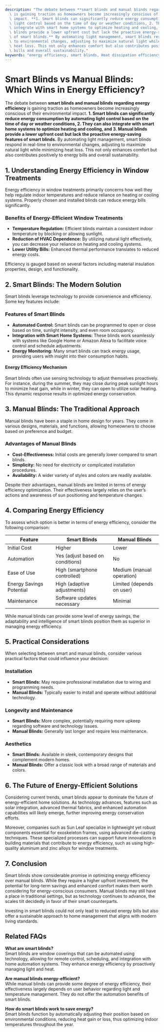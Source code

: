 ```yaml
---
description: "The debate between **smart blinds and manual blinds regarding energy efficiency**\
  \ is gaining traction as homeowners become increasingly conscious of their environmental\
  \ impact. **1. Smart blinds can significantly reduce energy consumption by automating\
  \ light control based on the time of day or weather conditions, 2. They can also\
  \ integrate with smart home systems to optimize heating and cooling, and 3. Manual\
  \ blinds provide a lower upfront cost but lack the proactive energy-saving features\
  \ of smart blinds.** By automating light management, smart blinds respond in real-time\
  \ to environmental changes, adjusting to maximize natural light while minimizing\
  \ heat loss. This not only enhances comfort but also contributes positively to energy\
  \ bills and overall sustainability."
keywords: "energy efficiency, smart blinds, Heat dissipation efficiency, Heat dissipation system"
---
```

# Smart Blinds vs Manual Blinds: Which Wins in Energy Efficiency?

The debate between **smart blinds and manual blinds regarding energy efficiency** is gaining traction as homeowners become increasingly conscious of their environmental impact. **1. Smart blinds can significantly reduce energy consumption by automating light control based on the time of day or weather conditions, 2. They can also integrate with smart home systems to optimize heating and cooling, and 3. Manual blinds provide a lower upfront cost but lack the proactive energy-saving features of smart blinds.** By automating light management, smart blinds respond in real-time to environmental changes, adjusting to maximize natural light while minimizing heat loss. This not only enhances comfort but also contributes positively to energy bills and overall sustainability.

## **1. Understanding Energy Efficiency in Window Treatments**

Energy efficiency in window treatments primarily concerns how well they help regulate indoor temperatures and reduce reliance on heating or cooling systems. Properly chosen and installed blinds can reduce energy bills significantly. 

### Benefits of Energy-Efficient Window Treatments
- **Temperature Regulation:** Efficient blinds maintain a consistent indoor temperature by blocking or allowing sunlight.
- **Reduction of HVAC Dependence:** By utilizing natural light effectively, you can decrease your reliance on heating and cooling systems.
- **Lower Utility Bills:** Enhanced thermal performance translates to reduced energy costs.

Efficiency is gauged based on several factors including material insulation properties, design, and functionality.

## **2. Smart Blinds: The Modern Solution**

Smart blinds leverage technology to provide convenience and efficiency. Some key features include:

### Features of Smart Blinds
- **Automated Control:** Smart blinds can be programmed to open or close based on time, sunlight intensity, and even room occupancy.
- **Integration with Smart Home Systems:** These blinds work seamlessly with systems like Google Home or Amazon Alexa to facilitate voice control and schedule adjustments.
- **Energy Monitoring:** Many smart blinds can track energy usage, providing users with insight into their consumption habits.

#### Energy Efficiency Mechanism
Smart blinds often use sensing technology to adjust themselves proactively. For instance, during the summer, they may close during peak sunlight hours to minimize heat gain, while in winter, they can open to utilize solar heating. This dynamic response results in optimized energy conservation.

## **3. Manual Blinds: The Traditional Approach**

Manual blinds have been a staple in home design for years. They come in various designs, materials, and functions, allowing homeowners to choose based on preference and budget.

### Advantages of Manual Blinds
- **Cost-Effectiveness:** Initial costs are generally lower compared to smart blinds.
- **Simplicity:** No need for electricity or complicated installation procedures.
- **Availability:** A wider variety of styles and colors are readily available.

Despite their advantages, manual blinds are limited in terms of energy efficiency optimization. Their effectiveness largely relies on the user’s actions and awareness of sun positioning and temperature changes.

## **4. Comparing Energy Efficiency**

To assess which option is better in terms of energy efficiency, consider the following comparison:

| Feature                | Smart Blinds                    | Manual Blinds                 |
|------------------------|---------------------------------|-------------------------------|
| Initial Cost           | Higher                           | Lower                         |
| Automation              | Yes (adjust based on conditions)| No                            |
| Ease of Use            | High (smartphone controlled)    | Medium (manual operation)     |
| Energy Savings Potential| High (adaptive adjustments)      | Limited (depends on user)     |
| Maintenance             | Software updates necessary       | Minimal                       |

While manual blinds can provide some level of energy savings, the adaptability and intelligence of smart blinds position them as superior in managing energy efficiency.

## **5. Practical Considerations**

When selecting between smart and manual blinds, consider various practical factors that could influence your decision:

### Installation
- **Smart Blinds:** May require professional installation due to wiring and programming needs.
- **Manual Blinds:** Typically easier to install and operate without additional technology.

### Longevity and Maintenance
- **Smart Blinds:** More complex, potentially requiring more upkeep regarding software and technology issues.
- **Manual Blinds:** Generally last longer and require less maintenance.

### Aesthetics
- **Smart Blinds:** Available in sleek, contemporary designs that complement modern homes.
- **Manual Blinds:** Offer a classic look with a broad range of materials and colors.

## **6. The Future of Energy-Efficient Solutions**

Considering current trends, smart blinds appear to dominate the future of energy-efficient home solutions. As technology advances, features such as solar integration, advanced thermal fabrics, and enhanced automation capabilities will likely emerge, further improving energy conservation efforts.

Moreover, companies such as Sun Leaf specialize in lightweight yet robust components essential for exoskeleton frames, using advanced die-casting techniques. These specialized processes can support future innovations in building materials that contribute to energy efficiency, such as using high-quality aluminum and zinc alloys for window treatments.

## **7. Conclusion**

Smart blinds show considerable promise in optimizing energy efficiency over manual blinds. While they require a higher upfront investment, the potential for long-term savings and enhanced comfort makes them worth considering for energy-conscious consumers. Manual blinds may still have a place in traditional settings, but as technology continues to advance, the scales tilt decidedly in favor of their smart counterparts.

Investing in smart blinds could not only lead to reduced energy bills but also offer a sustainable approach to home management that aligns with modern living standards.

## Related FAQs

**What are smart blinds?**  
Smart blinds are window coverings that can be automated using technology, allowing for remote control, scheduling, and integration with home automation systems. They enhance energy efficiency by proactively managing light and heat.

**Are manual blinds energy-efficient?**  
While manual blinds can provide some degree of energy efficiency, their effectiveness largely depends on user behavior regarding light and temperature management. They do not offer the automation benefits of smart blinds.

**How do smart blinds work to save energy?**  
Smart blinds function by automatically adjusting their position based on environmental conditions, reducing heat gain or loss, thus optimizing indoor temperatures throughout the year.
